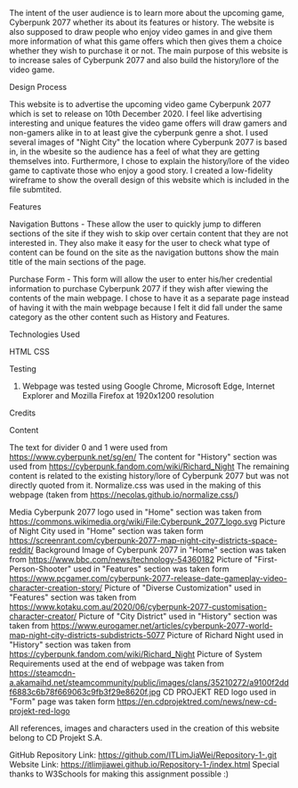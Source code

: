 

The intent of the user audience is to learn more about the upcoming game, Cyberpunk 2077 whether its about its features or history.
The website is also supposed to draw people who enjoy video games in and give them more information of what this game offers which then
gives them a choice whether they wish to purchase it or not. The main purpose of this website is to increase sales of Cyberpunk 2077 and
also build the history/lore of the video game.

Design Process

This website is to advertise the upcoming video game Cyberpunk 2077 which is set to release on 10th December 2020. I feel like advertising
interesting and unique features the video game offers will draw gamers and non-gamers alike in to at least give the cyberpunk genre a shot.
I used several images of "Night City" the location where Cyberpunk 2077 is based in, in the wbesite so the audience has a feel of what they
are getting themselves into. Furthermore, I chose to explain the history/lore of the video game to captivate those who enjoy a good story.
I created a low-fidelity wireframe to show the overall design of this website which is included in the file submtited.

Features

Navigation Buttons - These allow the user to quickly jump to differen sections of the site if they wish to skip over certain content that
they are not interested in. They also make it easy for the user to check what type of content can be found on the site as the navigation 
buttons show the main title of the main sections of the page. 

Purchase Form - This form will allow the user to enter his/her credential information to purchase Cyberpunk 2077 if they wish after viewing
the contents of the main webpage. I chose to have it as a separate page instead of having it with the main webpage because I felt it did
fall under the same category as the other content such as History and Features.

Technologies Used

HTML
CSS

Testing 

1. Webpage was tested using Google Chrome, Microsoft Edge, Internet Explorer and Mozilla Firefox at 1920x1200 resolution 

Credits

Content

The text for divider 0 and 1 were used from https://www.cyberpunk.net/sg/en/
The content for "History" section was used from https://cyberpunk.fandom.com/wiki/Richard_Night
The remaining content is related to the existing history/lore of Cyberpunk 2077 but was not directly quoted from it.
Normalize.css was used in the making of this webpage (taken from https://necolas.github.io/normalize.css/)

Media
Cyberpunk 2077 logo used in "Home" section was taken from https://commons.wikimedia.org/wiki/File:Cyberpunk_2077_logo.svg
Picture of Night City used in "Home" section was taken form https://screenrant.com/cyberpunk-2077-map-night-city-districts-space-reddit/
Background Image of Cyberpunk 2077 in "Home" section was taken from https://www.bbc.com/news/technology-54360182
Picture of "First-Person-Shooter" used in "Features" section was taken form https://www.pcgamer.com/cyberpunk-2077-release-date-gameplay-video-character-creation-story/
Picture of "Diverse Customization" used in "Features" section was taken from https://www.kotaku.com.au/2020/06/cyberpunk-2077-customisation-character-creator/
Picture of "City District" used in "History" section was taken from https://www.eurogamer.net/articles/cyberpunk-2077-world-map-night-city-districts-subdistricts-5077
Picture of Richard Night used in "History" section was taken from https://cyberpunk.fandom.com/wiki/Richard_Night
Picture of System Requirements used at the end of webpage was taken from https://steamcdn-a.akamaihd.net/steamcommunity/public/images/clans/35210272/a9100f2ddf6883c6b78f669063c9fb3f29e8620f.jpg
CD PROJEKT RED logo used in "Form" page was taken form https://en.cdprojektred.com/news/new-cd-projekt-red-logo

All references, images and characters used in the creation of this website belong to CD Projekt S.A.

GitHub Repository Link: https://github.com/ITLimJiaWei/Repository-1-.git
Website Link: https://itlimjiawei.github.io/Repository-1-/index.html
Special thanks to W3Schools for making this assignment possible :)
